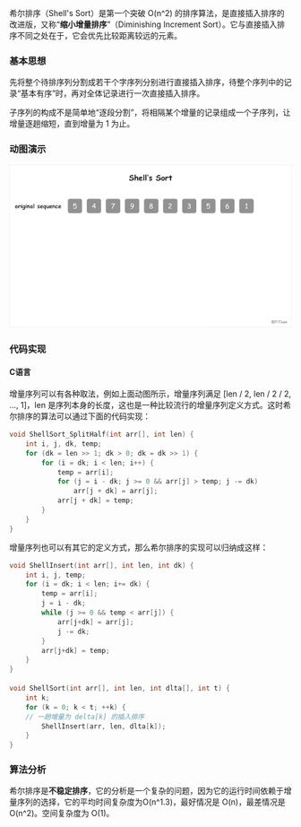 希尔排序（Shell's Sort）是第一个突破 O(n^2) 的排序算法，是直接插入排序的改进版，又称“**缩小增量排序**”（Diminishing Increment Sort）。它与直接插入排序不同之处在于，它会优先比较距离较远的元素。

### 基本思想

先将整个待排序列分割成若干个字序列分别进行直接插入排序，待整个序列中的记录“基本有序”时，再对全体记录进行一次直接插入排序。

子序列的构成不是简单地“逐段分割”，将相隔某个增量的记录组成一个子序列，让增量逐趟缩短，直到增量为 1 为止。

### 动图演示

![](shell-sort.gif)

### 代码实现

#### C语言

增量序列可以有各种取法，例如上面动图所示，增量序列满足 [len / 2, len / 2 / 2, ..., 1]，len 是序列本身的长度，这也是一种比较流行的增量序列定义方式。这时希尔排序的算法可以通过下面的代码实现：

```c
void ShellSort_SplitHalf(int arr[], int len) {
	int i, j, dk, temp;
	for (dk = len >> 1; dk > 0; dk = dk >> 1) {
		for (i = dk; i < len; i++) {
			temp = arr[i];
			for (j = i - dk; j >= 0 && arr[j] > temp; j -= dk)
				arr[j + dk] = arr[j];
			arr[j + dk] = temp;
		}
	}
}
```

增量序列也可以有其它的定义方式，那么希尔排序的实现可以归纳成这样：

```c
void ShellInsert(int arr[], int len, int dk) {
	int i, j, temp;
	for (i = dk; i < len; i+= dk) {
		temp = arr[i];
		j = i - dk;
		while (j >= 0 && temp < arr[j]) {
			arr[j+dk] = arr[j];
			j -= dk;
		}
		arr[j+dk] = temp;
	}
}

void ShellSort(int arr[], int len, int dlta[], int t) {
	int k;
	for (k = 0; k < t; ++k) {
    // 一趟增量为 delta[k] 的插入排序
		ShellInsert(arr, len, dlta[k]);
	}
}
```

### 算法分析
希尔排序是**不稳定排序**，它的分析是一个复杂的问题，因为它的运行时间依赖于增量序列的选择，它的平均时间复杂度为O(n^1.3)，最好情况是 O(n)，最差情况是 O(n^2)。空间复杂度为 O(1)。